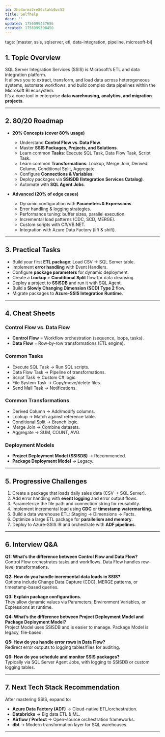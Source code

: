 ```yaml
---
id: 2ho4urmz2re80ctakb0vc52
title: Selfhelp
desc: ''
updated: 1756099437686
created: 1756099398450
---
```

tags: [master, ssis, sqlserver, etl, data-integration, pipeline, microsoft-bi]

## 1. Topic Overview
SQL Server Integration Services (SSIS) is Microsoft’s ETL and data integration platform.  
It allows you to extract, transform, and load data across heterogeneous systems, automate workflows, and build complex data pipelines within the Microsoft BI ecosystem.  
It’s a core tool in enterprise **data warehousing, analytics, and migration projects**.

---

## 2. 80/20 Roadmap
- **20% Concepts (cover 80% usage)**  
  - Understand **Control Flow vs. Data Flow**.  
  - Master **SSIS Packages, Projects, and Solutions**.  
  - Learn common **Tasks**: Execute SQL Task, Data Flow Task, Script Task.  
  - Learn common **Transformations**: Lookup, Merge Join, Derived Column, Conditional Split, Aggregate.  
  - Configure **Connections & Variables**.  
  - Deploy packages via **SSISDB (Integration Services Catalog)**.  
  - Automate with **SQL Agent Jobs**.  

- **Advanced (20% of edge cases)**  
  - Dynamic configuration with **Parameters & Expressions**.  
  - Error handling & logging strategies.  
  - Performance tuning: buffer sizes, parallel execution.  
  - Incremental load patterns (CDC, SCD, MERGE).  
  - Custom scripts with C#/VB.NET.  
  - Integration with Azure Data Factory (lift & shift).  

---

## 3. Practical Tasks
- Build your first **ETL package**: Load CSV → SQL Server table.  
- Implement **error handling** with Event Handlers.  
- Configure **package parameters** for dynamic deployment.  
- Create a **Lookup + Conditional Split** flow for data cleansing.  
- Deploy a project to **SSISDB** and run it with SQL Agent.  
- Build a **Slowly Changing Dimension (SCD) Type 2** flow.  
- Migrate packages to **Azure-SSIS Integration Runtime**.  

---

## 4. Cheat Sheets

### Control Flow vs. Data Flow
- **Control Flow** = Workflow orchestration (sequence, loops, tasks).  
- **Data Flow** = Row-by-row transformations (ETL engine).  

### Common Tasks
- Execute SQL Task → Run SQL scripts.  
- Data Flow Task → Pipeline of transformations.  
- Script Task → Custom C# logic.  
- File System Task → Copy/move/delete files.  
- Send Mail Task → Notifications.  

### Common Transformations
- Derived Column → Add/modify columns.  
- Lookup → Match against reference table.  
- Conditional Split → Branch logic.  
- Merge Join → Combine datasets.  
- Aggregate → SUM, COUNT, AVG.  

### Deployment Models
- **Project Deployment Model (SSISDB)** → Recommended.  
- **Package Deployment Model** → Legacy.  

---

## 5. Progressive Challenges
1. Create a package that loads daily sales data (CSV → SQL Server).  
2. Add error handling with **event logging** and error output flows.  
3. Parameterize the file path and connection string for reusability.  
4. Implement incremental load using **CDC** or **timestamp watermarking**.  
5. Build a data warehouse ETL: Staging → Dimensions → Facts.  
6. Optimize a large ETL package for **parallelism and memory**.  
7. Deploy to Azure-SSIS IR and orchestrate with **ADF pipelines**.  

---

## 6. Interview Q&A
**Q1: What’s the difference between Control Flow and Data Flow?**  
Control Flow orchestrates tasks and workflows. Data Flow handles row-level transformations.  

**Q2: How do you handle incremental data loads in SSIS?**  
Options include Change Data Capture (CDC), MERGE patterns, or timestamp-based queries.  

**Q3: Explain package configurations.**  
They allow dynamic values via Parameters, Environment Variables, or Expressions at runtime.  

**Q4: What’s the difference between Project Deployment Model and Package Deployment Model?**  
Project Model uses SSISDB and is easier to manage. Package Model is legacy, file-based.  

**Q5: How do you handle error rows in Data Flow?**  
Redirect error outputs to logging tables/files for auditing.  

**Q6: How do you schedule and monitor SSIS packages?**  
Typically via SQL Server Agent Jobs, with logging to SSISDB or custom logging tables.  

---

## 7. Next Tech Stack Recommendation
After mastering SSIS, expand to:  
- **Azure Data Factory (ADF)** → Cloud-native ETL/orchestration.  
- **Databricks** → Big data ETL & ML.  
- **Airflow / Prefect** → Open-source orchestration frameworks.  
- **dbt** → Modern transformation layer for SQL warehouses.  

---
